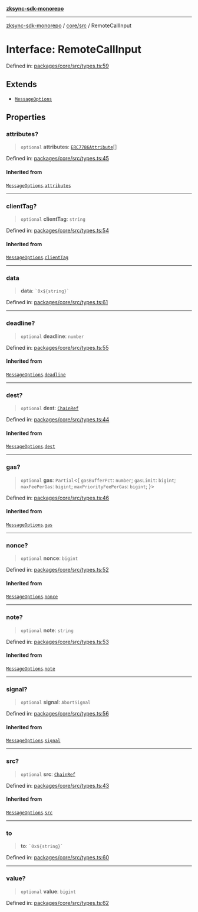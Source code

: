 [**zksync-sdk-monorepo**](../../../README.md)

***

[zksync-sdk-monorepo](../../../README.md) / [core/src](../README.md) / RemoteCallInput

# Interface: RemoteCallInput

Defined in: [packages/core/src/types.ts:59](https://github.com/dutterbutter/zksync-sdk/blob/128d557933eb10f01edd78c0b3392137ca480daf/packages/core/src/types.ts#L59)

## Extends

- [`MessageOptions`](MessageOptions.md)

## Properties

### attributes?

> `optional` **attributes**: [`ERC7786Attribute`](../type-aliases/ERC7786Attribute.md)[]

Defined in: [packages/core/src/types.ts:45](https://github.com/dutterbutter/zksync-sdk/blob/128d557933eb10f01edd78c0b3392137ca480daf/packages/core/src/types.ts#L45)

#### Inherited from

[`MessageOptions`](MessageOptions.md).[`attributes`](MessageOptions.md#attributes)

***

### clientTag?

> `optional` **clientTag**: `string`

Defined in: [packages/core/src/types.ts:54](https://github.com/dutterbutter/zksync-sdk/blob/128d557933eb10f01edd78c0b3392137ca480daf/packages/core/src/types.ts#L54)

#### Inherited from

[`MessageOptions`](MessageOptions.md).[`clientTag`](MessageOptions.md#clienttag)

***

### data

> **data**: `` `0x${string}` ``

Defined in: [packages/core/src/types.ts:61](https://github.com/dutterbutter/zksync-sdk/blob/128d557933eb10f01edd78c0b3392137ca480daf/packages/core/src/types.ts#L61)

***

### deadline?

> `optional` **deadline**: `number`

Defined in: [packages/core/src/types.ts:55](https://github.com/dutterbutter/zksync-sdk/blob/128d557933eb10f01edd78c0b3392137ca480daf/packages/core/src/types.ts#L55)

#### Inherited from

[`MessageOptions`](MessageOptions.md).[`deadline`](MessageOptions.md#deadline)

***

### dest?

> `optional` **dest**: [`ChainRef`](../type-aliases/ChainRef.md)

Defined in: [packages/core/src/types.ts:44](https://github.com/dutterbutter/zksync-sdk/blob/128d557933eb10f01edd78c0b3392137ca480daf/packages/core/src/types.ts#L44)

#### Inherited from

[`MessageOptions`](MessageOptions.md).[`dest`](MessageOptions.md#dest)

***

### gas?

> `optional` **gas**: `Partial`\<\{ `gasBufferPct`: `number`; `gasLimit`: `bigint`; `maxFeePerGas`: `bigint`; `maxPriorityFeePerGas`: `bigint`; \}\>

Defined in: [packages/core/src/types.ts:46](https://github.com/dutterbutter/zksync-sdk/blob/128d557933eb10f01edd78c0b3392137ca480daf/packages/core/src/types.ts#L46)

#### Inherited from

[`MessageOptions`](MessageOptions.md).[`gas`](MessageOptions.md#gas)

***

### nonce?

> `optional` **nonce**: `bigint`

Defined in: [packages/core/src/types.ts:52](https://github.com/dutterbutter/zksync-sdk/blob/128d557933eb10f01edd78c0b3392137ca480daf/packages/core/src/types.ts#L52)

#### Inherited from

[`MessageOptions`](MessageOptions.md).[`nonce`](MessageOptions.md#nonce)

***

### note?

> `optional` **note**: `string`

Defined in: [packages/core/src/types.ts:53](https://github.com/dutterbutter/zksync-sdk/blob/128d557933eb10f01edd78c0b3392137ca480daf/packages/core/src/types.ts#L53)

#### Inherited from

[`MessageOptions`](MessageOptions.md).[`note`](MessageOptions.md#note)

***

### signal?

> `optional` **signal**: `AbortSignal`

Defined in: [packages/core/src/types.ts:56](https://github.com/dutterbutter/zksync-sdk/blob/128d557933eb10f01edd78c0b3392137ca480daf/packages/core/src/types.ts#L56)

#### Inherited from

[`MessageOptions`](MessageOptions.md).[`signal`](MessageOptions.md#signal)

***

### src?

> `optional` **src**: [`ChainRef`](../type-aliases/ChainRef.md)

Defined in: [packages/core/src/types.ts:43](https://github.com/dutterbutter/zksync-sdk/blob/128d557933eb10f01edd78c0b3392137ca480daf/packages/core/src/types.ts#L43)

#### Inherited from

[`MessageOptions`](MessageOptions.md).[`src`](MessageOptions.md#src)

***

### to

> **to**: `` `0x${string}` ``

Defined in: [packages/core/src/types.ts:60](https://github.com/dutterbutter/zksync-sdk/blob/128d557933eb10f01edd78c0b3392137ca480daf/packages/core/src/types.ts#L60)

***

### value?

> `optional` **value**: `bigint`

Defined in: [packages/core/src/types.ts:62](https://github.com/dutterbutter/zksync-sdk/blob/128d557933eb10f01edd78c0b3392137ca480daf/packages/core/src/types.ts#L62)
